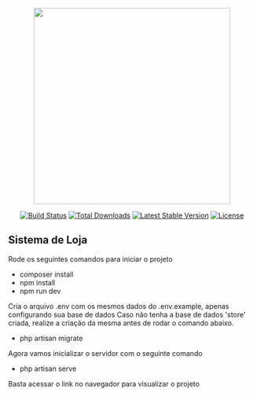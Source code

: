 <p align="center"><a href="https://laravel.com" target="_blank"><img src="https://raw.githubusercontent.com/laravel/art/master/logo-lockup/5%20SVG/2%20CMYK/1%20Full%20Color/laravel-logolockup-cmyk-red.svg" width="400"></a></p>

<p align="center">
<a href="https://travis-ci.org/laravel/framework"><img src="https://travis-ci.org/laravel/framework.svg" alt="Build Status"></a>
<a href="https://packagist.org/packages/laravel/framework"><img src="https://img.shields.io/packagist/dt/laravel/framework" alt="Total Downloads"></a>
<a href="https://packagist.org/packages/laravel/framework"><img src="https://img.shields.io/packagist/v/laravel/framework" alt="Latest Stable Version"></a>
<a href="https://packagist.org/packages/laravel/framework"><img src="https://img.shields.io/packagist/l/laravel/framework" alt="License"></a>
</p>

## Sistema de Loja

Rode os seguintes comandos para iniciar o projeto

- composer install
- npm install
- npm run dev

Cria o arquivo .env com os mesmos dados do .env.example, apenas configurando sua base de dados
Caso não tenha a base de dados 'store' criada, realize a criação da mesma antes de rodar o comando abaixo.
- php artisan migrate

Agora vamos inicializar o servidor com o seguinte comando
- php artisan serve

Basta acessar o link no navegador para visualizar o projeto